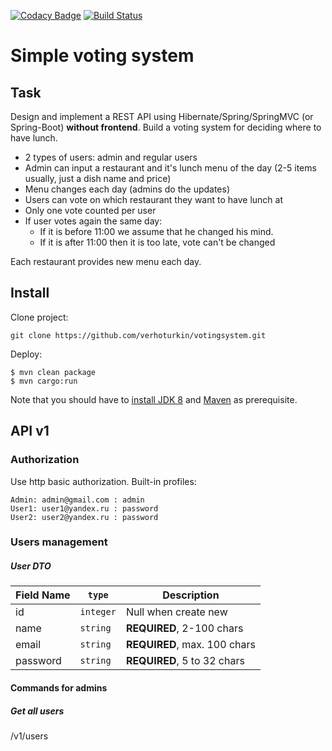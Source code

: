 [![Codacy Badge](https://api.codacy.com/project/badge/Grade/53a402e5f60749d3a4f8580156429c65)](https://www.codacy.com/app/verhoturkin/votingsystem?utm_source=github.com&amp;utm_medium=referral&amp;utm_content=verhoturkin/votingsystem&amp;utm_campaign=Badge_Grade)
[![Build Status](https://travis-ci.org/verhoturkin/votingsystem.svg?branch=master)](https://travis-ci.org/verhoturkin/votingsystem)

# Simple voting system
## Task
Design and implement a REST API using Hibernate/Spring/SpringMVC (or Spring-Boot) **without frontend**.
Build a voting system for deciding where to have lunch.

* 2 types of users: admin and regular users
* Admin can input a restaurant and it's lunch menu of the day (2-5 items usually, just a dish name and price)
* Menu changes each day (admins do the updates)
* Users can vote on which restaurant they want to have lunch at
* Only one vote counted per user
* If user votes again the same day:
    - If it is before 11:00 we assume that he changed his mind.
    - If it is after 11:00 then it is too late, vote can't be changed
    
Each restaurant provides new menu each day.

## Install
Clone project:
```console
git clone https://github.com/verhoturkin/votingsystem.git
```
Deploy:
```console
$ mvn clean package
$ mvn cargo:run
```
Note that you should have to [install JDK 8](http://www.oracle.com/technetwork/java/javase/downloads/jdk8-downloads-2133151.html) and [Maven](https://maven.apache.org/install.html) as prerequisite.

## API v1
### Authorization
Use http basic authorization.
Built-in profiles:
```console
Admin: admin@gmail.com : admin
User1: user1@yandex.ru : password
User2: user2@yandex.ru : password
```
### Users management
##### User DTO

Field Name | `type` | Description
--- | --- | ---
id | `integer` | Null when create new
name | `string` | **REQUIRED**, 2-100 chars
email | `string` | **REQUIRED**,  max. 100 chars 
password | `string` | **REQUIRED**, 5 to 32 chars 

#### Commands for admins
##### Get all users


/v1/users






